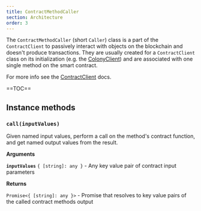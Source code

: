 ```yaml
---
title: ContractMethodCaller
section: Architecture
order: 3
---
```


The `ContractMethodCaller` (short `Caller`) class is a part of the `ContractClient` to passively interact with objects on the blockchain and doesn't produce transactions. They are usually created for a `ContractClient` class on its initialization (e.g. the [ColonyClient](/colonyjs/api-colonyclient)) and are associated with one single method on the smart contract.

For more info see the [ContractClient](/colonyjs/docs-contractclient/) docs.

==TOC==

## Instance methods

### `call(inputValues)`

Given named input values, perform a call on the method's contract function, and get named output values from the result.

**Arguments**

**`inputValues`** `{ [string]: any }` - Any key value pair of contract input parameters

**Returns**

`Promise<{ [string]: any }>` - Promise that resolves to key value pairs of the called contract methods output
